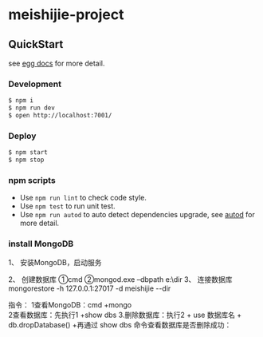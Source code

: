 # meishijie-project



## QuickStart

<!-- add docs here for user -->

see [egg docs][egg] for more detail.

### Development

```bash
$ npm i
$ npm run dev
$ open http://localhost:7001/
```

### Deploy

```bash
$ npm start
$ npm stop
```

### npm scripts

- Use `npm run lint` to check code style.
- Use `npm test` to run unit test.
- Use `npm run autod` to auto detect dependencies upgrade, see [autod](https://www.npmjs.com/package/autod) for more detail.

[egg]: https://eggjs.org

### install MongoDB

1、 安装MongoDB，启动服务

2、 创建数据库 ①cmd  ②mongod.exe –dbpath e:\dir
3、 连接数据库 mongorestore -h 127.0.0.1:27017 -d meishijie --dir

指令：
1查看MongoDB：cmd +mongo  
2查看数据库：先执行1 +show dbs 
3.删除数据库：执行2 + use 数据库名 + db.dropDatabase() +再通过 show dbs 命令查看数据库是否删除成功：